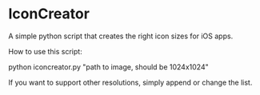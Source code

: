 IconCreator
===========

A simple python script that creates the right icon sizes for iOS apps.

How to use this script:

python iconcreator.py "path to image, should be 1024x1024"

If you want to support other resolutions, simply append or change the list.
